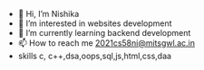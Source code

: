 - 👋 Hi, I’m Nishika
- 👀 I’m interested in websites development 
- 🌱 I’m currently learning backend development
- 📫 How to reach me 2021cs58ni@mitsgwl.ac.in
- skills
  c, c++,dsa,oops,sql,js,html,css,daa
  

<!---
08Nishika/08Nishika is a ✨ special ✨ repository because its `README.md` (this file) appears on your GitHub profile.
You can click the Preview link to take a look at your changes.
--->
